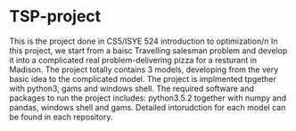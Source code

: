 # TSP-project
This is the project done in CS5/ISYE 524 introduction to optimization/n
In this project, we start from a baisc Travelling salesman problem and develop it into a complicated real problem-delivering pizza 
for a resturant in Madison. 
The project totally contains 3 models, developing from the very basic idea to the complicated model.
The project is implmented tpgether with python3, gams and windows shell. 
The required software and packages to run the project includes: python3.5.2 together with numpy and pandas, windows shell and gams. 
Detailed intorudction for each model can be found in each repository.
